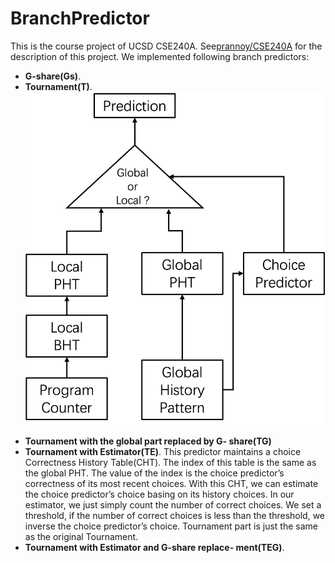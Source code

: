 # BranchPredictor
This is the course project of UCSD CSE240A. See[prannoy/CSE240A](https://github.com/prannoy/CSE240A) for the description of this project. We implemented following branch predictors:

* **G-share(Gs)**. 
* **Tournament(T)**. 
![Tour](/figs/Tour.png)
<!-- <img src='/figs/Tour.png',width=100px> -->
* **Tournament with the global part replaced by G- share(TG)**
* **Tournament with Estimator(TE)**. This predictor maintains a choice Correctness History Table(CHT). The index of this table is the same as the global PHT. The value of the index is the choice predictor’s correctness of its most recent choices. With this CHT, we can estimate the choice predictor’s choice basing on its history choices. In our estimator, we just simply count the number of correct choices. We set a threshold, if the number of correct choices is less than the threshold, we inverse the choice predictor’s choice. Tournament part is just the same as the original Tournament.
* **Tournament with Estimator and G-share replace- ment(TEG)**.

